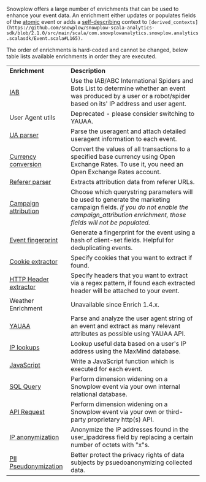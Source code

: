 Snowplow offers a large number of enrichments that can be used to enhance your event data. An enrichment either updates or populates fields of the [atomic](https://github.com/snowplow/iglu-central/blob/master/schemas/com.snowplowanalytics.snowplow/atomic/jsonschema/1-0-0) event or adds a [self-describing](https://snowplowanalytics.com/blog/2014/05/15/introducing-self-describing-jsons/) context to `[derived_contexts](https://github.com/snowplow/snowplow-scala-analytics-sdk/blob/2.1.0/src/main/scala/com.snowplowanalytics.snowplow.analytics.scalasdk/Event.scala#L165).`

The order of enrichments is hard-coded and cannot be changed, below table lists available enrichments in order they are executed.

<table><tbody><tr><td><strong>Enrichment</strong></td><td><strong>Description</strong></td></tr><tr><td><a href="/docs/migrated/enriching-your-data/available-enrichments/iab-enrichment/">IAB</a></td><td>Use the IAB/ABC International Spiders and Bots List to determine whether an event was produced by a user or a robot/spider based on its' IP address and user agent.</td></tr><tr><td>User Agent utils</td><td>Deprecated - please consider switching to YAUAA.</td></tr><tr><td><a href="/docs/migrated/enriching-your-data/available-enrichments/ua-parser-enrichment/">UA parser</a></td><td>Parse the useragent and attach detailed useragent information to each event.</td></tr><tr><td><a href="/docs/migrated/enriching-your-data/available-enrichments/currency-conversion-enrichment/">Currency conversion</a></td><td>Convert the values of all transactions to a specified base currency using Open Exchange Rates. To use it, you need an Open Exchange Rates account.</td></tr><tr><td><a href="/docs/migrated/enriching-your-data/available-enrichments/referrer-parser-enrichment/">Referer parser</a></td><td>Extracts attribution data from referer URLs.</td></tr><tr><td><a href="/docs/migrated/enriching-your-data/available-enrichments/campaign-attribution-enrichment/" data-type="docs" data-id="421">Campaign attribution</a></td><td>Choose which querystring parameters will be used to generate the marketing campaign fields.<em> If you do not enable the campaign_attribution enrichment, those fields will not be populated.</em></td></tr><tr><td><a href="/docs/migrated/enriching-your-data/available-enrichments/event-fingerprint-enrichment/">Event fingerprint</a></td><td>Generate a fingerprint for the event using a hash of client-set fields. Helpful for deduplicating events.</td></tr><tr><td><a href="/docs/migrated/enriching-your-data/available-enrichments/cookie-extractor-enrichment/" data-type="docs" data-id="426">Cookie extractor</a></td><td>Specify cookies that you want to extract if found.</td></tr><tr><td><a href="/docs/migrated/enriching-your-data/available-enrichments/http-header-extractor-enrichment/">HTTP Header extractor</a></td><td>Specify headers that you want to extract via a regex pattern, if found each extracted header will be attached to your event.</td></tr><tr><td>Weather Enrichment</td><td>Unavailable since Enrich 1.4.x.</td></tr><tr><td><a href="/docs/migrated/enriching-your-data/available-enrichments/yauaa-enrichment/">YAUAA</a></td><td>Parse and analyze the user agent string of an event and extract as many relevant attributes as possible using YAUAA API.</td></tr><tr><td><a href="/docs/migrated/enriching-your-data/available-enrichments/ip-lookup-enrichment/" data-type="docs" data-id="416">IP lookups</a></td><td>Lookup useful data based on a user's IP address using the MaxMind database.</td></tr><tr><td><a data-type="docs" data-id="419" href="/docs/migrated/enriching-your-data/available-enrichments/custom-javascript-enrichment/">JavaScript</a></td><td>Write a JavaScript function which is executed for each event.</td></tr><tr><td><a href="/docs/migrated/enriching-your-data/available-enrichments/custom-sql-enrichment/">SQL Query</a></td><td>Perform dimension widening on a Snowplow event via your own internal relational database.</td></tr><tr><td><a href="/docs/migrated/enriching-your-data/available-enrichments/custom-api-request-enrichment/" data-type="docs" data-id="431">API Request</a></td><td>Perform dimension widening on a Snowplow event via your own or third-party proprietary http(s) API.</td></tr><tr><td><a href="/docs/migrated/enriching-your-data/available-enrichments/ip-anonymization-enrichment/" data-type="docs" data-id="424">IP anonymization</a></td><td>Anonymize the IP addresses found in the user_ipaddress field by replacing a certain number of octets with "x"s.</td></tr><tr><td><a href="/docs/migrated/enriching-your-data/available-enrichments/pii-pseudonymization-enrichment/">PII Pseudonymization</a></td><td>Better protect the privacy rights of data subjects by psuedoanonymizing collected data.</td></tr></tbody></table>
